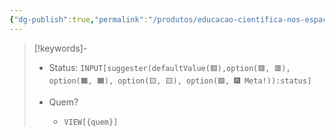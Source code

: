 ```yaml
---
{"dg-publish":true,"permalink":"/produtos/educacao-cientifica-nos-espacos/","tags":["💼/🔍"],"created":"2024-02-05T11:59:49.383-03:00","updated":"2024-02-05T10:50:50.062-03:00"}
---
```



>[!keywords]-
> - Status: `INPUT[suggester(defaultValue(🟥️),option(🟥️, 🟥️), option(🟧️, 🟧️), option(🟨️, 🟨️), option(🟩️, 🎆 Meta!)):status]`
> 
> - Quem? 
> 	- `VIEW[{quem}]`
